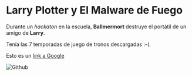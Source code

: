 # Larry Plotter y El Malware de Fuego

Durante un *hackaton* en la escuela, **Ballmermort**
destruye el portátil de un amigo de **Larry**.

Tenía las 7 temporadas de juego de tronos descargadas :-(.

Esto es un [link a Google](http://google.com)

![Github](https://assets-cdn.github.com/images/modules/open_graph/github-mark.png)